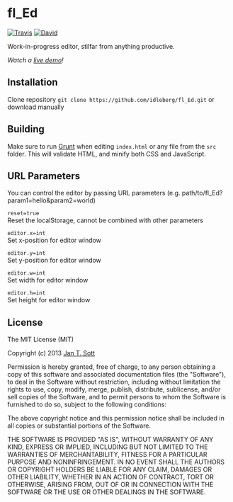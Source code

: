# fl_Ed

[![Travis](https://img.shields.io/travis/idleberg/fl_Ed.svg?style=flat-square)](https://travis-ci.org/idleberg/fl_Ed)
[![David](https://img.shields.io/david/dev/idleberg/fl_Ed.svg?style=flat-square)](https://david-dm.org/idleberg/fl_Ed#info=devDependencies)

Work-in-progress editor, stilfar from anything productive.

*Watch a [live demo](http://idleberg.github.io/fl_Ed/)!*

## Installation

Clone repository `git clone https://github.com/idleberg/fl_Ed.git` or download manually

## Building

Make sure to run [Grunt](http://gruntjs.com/) when editing `index.html` or any file from the `src` folder. This will validate HTML, and minify both CSS and JavaScript.

## URL Parameters

You can control the editor by passing URL parameters (e.g. path/to/fl_Ed?param1=hello&param2=world)

`reset=true`  
Reset the localStorage, cannot be combined with other parameters

`editor.x=int`  
Set x-position for editor window

`editor.y=int`  
Set y-position for editor window

`editor.w=int`  
Set width for editor window

`editor.h=int`  
Set height for editor window

## License

The MIT License (MIT)

Copyright (c) 2013 [Jan T. Sott](http://github.com/idleberg/fl_Ed)

Permission is hereby granted, free of charge, to any person obtaining a copy
of this software and associated documentation files (the "Software"), to deal
in the Software without restriction, including without limitation the rights
to use, copy, modify, merge, publish, distribute, sublicense, and/or sell
copies of the Software, and to permit persons to whom the Software is
furnished to do so, subject to the following conditions:

The above copyright notice and this permission notice shall be included in
all copies or substantial portions of the Software.

THE SOFTWARE IS PROVIDED "AS IS", WITHOUT WARRANTY OF ANY KIND, EXPRESS OR
IMPLIED, INCLUDING BUT NOT LIMITED TO THE WARRANTIES OF MERCHANTABILITY,
FITNESS FOR A PARTICULAR PURPOSE AND NONINFRINGEMENT. IN NO EVENT SHALL THE
AUTHORS OR COPYRIGHT HOLDERS BE LIABLE FOR ANY CLAIM, DAMAGES OR OTHER
LIABILITY, WHETHER IN AN ACTION OF CONTRACT, TORT OR OTHERWISE, ARISING FROM,
OUT OF OR IN CONNECTION WITH THE SOFTWARE OR THE USE OR OTHER DEALINGS IN
THE SOFTWARE.